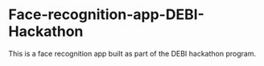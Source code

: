 # Face-recognition-app-DEBI-Hackathon
This is a face recognition app built as part of the DEBI hackathon program. 
